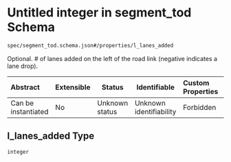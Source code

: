 # Untitled integer in segment_tod Schema

```txt
spec/segment_tod.schema.json#/properties/l_lanes_added
```

Optional. # of lanes added on the left of the road link (negative indicates a lane drop).


| Abstract            | Extensible | Status         | Identifiable            | Custom Properties | Additional Properties | Access Restrictions | Defined In                                                                            |
| :------------------ | ---------- | -------------- | ----------------------- | :---------------- | --------------------- | ------------------- | ------------------------------------------------------------------------------------- |
| Can be instantiated | No         | Unknown status | Unknown identifiability | Forbidden         | Allowed               | none                | [segment_tod.schema.json\*](../../out/segment_tod.schema.json "open original schema") |

## l_lanes_added Type

`integer`
